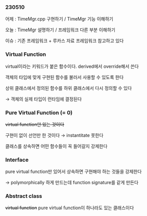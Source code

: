 ### 230510

어제 : TimeMgr.cpp 구현하기 / TimeMgr 기능 이해하기

오늘 : TimeMgr 설명하기 / 프레임워크 다른 부분 이해하기

이슈 : 기존 프레임워크 + 루카스 자료 프레임워크 참고하고 있다

### Virtual Function

virtual이라는 키워드가 붙은 함수이다. derived에서 override해서 쓴다 

객체의 타입에 맞게 구현된 함수를 불러서 사용할 수 있도록 한다

상위 클래스에서 정의된 함수를 하위 클래스에서 다시 정의할 수 있다 

→ 객체의 실제 타입이 런타임에 결정된다 

### Pure Virtual Function (= 0)

~~virtual function만 있는 것이다~~ 

구현이 없이 선언만 한 것이다 → instantitate 못한다 

클래스를 상속하면 어떤 함수들이 꼭 들어갈지 강제한다  

### Interface

pure virtual function만 있어서 상속하면 구현해야 하는 것들을 강제한다

→ polymorphically 하게 만드는데 function signature를 같게 만든다

### Abstract class

~~virtual function~~ pure virtual function이 하나라도 있는 클래스이다

